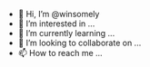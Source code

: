 - 👋 Hi, I’m @winsomely
- 👀 I’m interested in ...
- 🌱 I’m currently learning ...
- 💞️ I’m looking to collaborate on ...
- 📫 How to reach me ...

<!---
winsomely/winsomely is a ✨ special ✨ repository because its `README.md` (this file) appears on your GitHub profile.
You can click the Preview link to take a look at your changes.
--->

